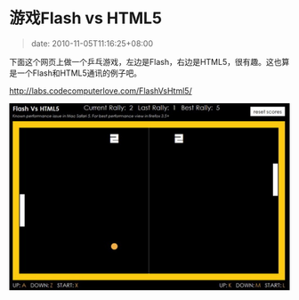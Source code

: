 # 游戏Flash vs HTML5
>date: 2010-11-05T11:16:25+08:00


下面这个网页上做一个乒乓游戏，左边是Flash，右边是HTML5，很有趣。这也算是一个Flash和HTML5通讯的例子吧。


<http://labs.codecomputerlove.com/FlashVsHtml5/>



[![](/assets/images/flash_vs_html5.jpg "flash vs html5")](http://labs.codecomputerlove.com/FlashVsHtml5/)





